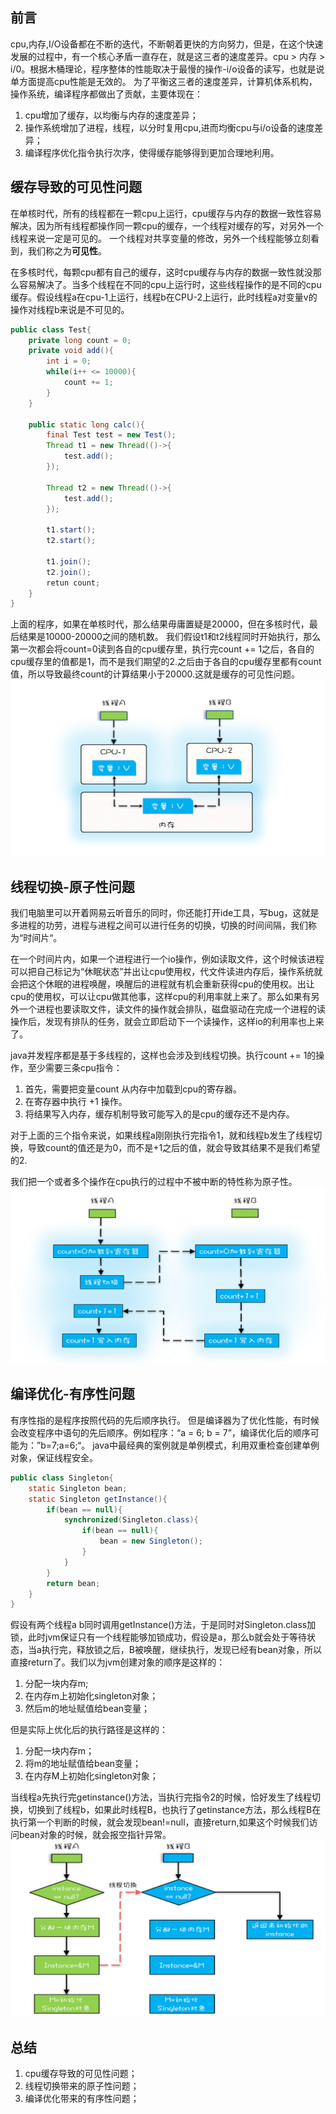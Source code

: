 ## 前言
cpu,内存,I/O设备都在不断的迭代，不断朝着更快的方向努力，但是，在这个快速发展的过程中，有一个核心矛盾一直存在，就是这三者的速度差异。cpu > 内存 > i/0。根据木桶理论，程序整体的性能取决于最慢的操作-i/o设备的读写，也就是说单方面提高cpu性能是无效的。
为了平衡这三者的速度差异，计算机体系机构，操作系统，编译程序都做出了贡献，主要体现在：
1. cpu增加了缓存，以均衡与内存的速度差异；
2. 操作系统增加了进程，线程，以分时复用cpu,进而均衡cpu与i/o设备的速度差异；
3. 编译程序优化指令执行次序，使得缓存能够得到更加合理地利用。

## 缓存导致的可见性问题
在单核时代，所有的线程都在一颗cpu上运行，cpu缓存与内存的数据一致性容易解决，因为所有线程都操作同一颗cpu的缓存，一个线程对缓存的写，对另外一个线程来说一定是可见的。
一个线程对共享变量的修改，另外一个线程能够立刻看到，我们称之为**可见性**。

在多核时代，每颗cpu都有自己的缓存，这时cpu缓存与内存的数据一致性就没那么容易解决了。当多个线程在不同的cpu上运行时，这些线程操作的是不同的cpu缓存。假设线程a在cpu-1上运行，线程b在CPU-2上运行，此时线程a对变量v的操作对线程b来说是不可见的。

```java
public class Test{
    private long count = 0;
    private void add(){
        int i = 0;
        while(i++ <= 10000){
            count += 1;
        }
    }
    
    public static long calc(){
        final Test test = new Test();
        Thread t1 = new Thread(()->{
            test.add();
        });
        
        Thread t2 = new Thread(()->{
            test.add();
        });
        
        t1.start();
        t2.start();
        
        t1.join();
        t2.join();
        retun count;
    }
}
```

上面的程序，如果在单核时代，那么结果毋庸置疑是20000，但在多核时代，最后结果是10000-20000之间的随机数。
我们假设t1和t2线程同时开始执行，那么第一次都会将count=0读到各自的cpu缓存里，执行完count += 1之后，各自的cpu缓存里的值都是1，而不是我们期望的2.之后由于各自的cpu缓存里都有count值，所以导致最终count的计算结果小于20000.这就是缓存的可见性问题。
![可见性问题](./image/java多线程-可见性问题.jpeg)

## 线程切换-原子性问题
我们电脑里可以开着网易云听音乐的同时，你还能打开ide工具，写bug，这就是多进程的功劳，进程与进程之间可以进行任务的切换，切换的时间间隔，我们称为“时间片“。

在一个时间片内，如果一个进程进行一个io操作，例如读取文件，这个时候该进程可以把自己标记为“休眠状态”并出让cpu使用权，代文件读进内存后，操作系统就会把这个休眠的进程唤醒，唤醒后的进程就有机会重新获得cpu的使用权。出让cpu的使用权，可以让cpu做其他事，这样cpu的利用率就上来了。那么如果有另外一个进程也要读取文件，读文件的操作就会排队，磁盘驱动在完成一个进程的读操作后，发现有排队的任务，就会立即启动下一个读操作，这样io的利用率也上来了。

java并发程序都是基于多线程的，这样也会涉及到线程切换。执行count += 1的操作，至少需要三条cpu指令：
1. 首先，需要把变量count 从内存中加载到cpu的寄存器。
2. 在寄存器中执行 +1 操作。
3. 将结果写入内存，缓存机制导致可能写入的是cpu的缓存还不是内存。

对于上面的三个指令来说，如果线程a刚刚执行完指令1，就和线程b发生了线程切换，导致count的值还是为0，而不是+1之后的值，就会导致其结果不是我们希望的2.

我们把一个或者多个操作在cpu执行的过程中不被中断的特性称为原子性。
![原子性](./image/java多线程-原子性.jpeg)

## 编译优化-有序性问题
有序性指的是程序按照代码的先后顺序执行。
但是编译器为了优化性能，有时候会改变程序中语句的先后顺序。例如程序：“a = 6; b = 7”，编译优化后的顺序可能为：”b=7;a=6;“。
java中最经典的案例就是单例模式，利用双重检查创建单例对象，保证线程安全。
```java
public class Singleton{
    static Singleton bean;
    static Singleton getInstance(){
        if(bean == null){
            synchronized(Singleton.class){
                if(bean == null){
                    bean = new Singleton();
                }
            }
        }
        return bean;
    }
}
```
假设有两个线程a b同时调用getInstance()方法，于是同时对Singleton.class加锁，此时jvm保证只有一个线程能够加锁成功，假设是a，那么b就会处于等待状态，当a执行完，释放锁之后，B被唤醒，继续执行，发现已经有bean对象，所以直接return了。我们以为jvm创建对象的顺序是这样的：
1. 分配一块内存m;
2. 在内存m上初始化singleton对象；
3. 然后m的地址赋值给bean变量；

但是实际上优化后的执行路径是这样的：
1. 分配一块内存m；
2. 将m的地址赋值给bean变量；
3. 在内存M上初始化singleton对象；

当线程a先执行完getinstance()方法，当执行完指令2的时候，恰好发生了线程切换，切换到了线程b，如果此时线程B，也执行了getinstance方法，那么线程B在执行第一个判断的时候，就会发现bean!=null，直接return,如果这个时候我们访问bean对象的时候，就会报空指针异常。
![有序性](./image/java多线程-有序性.jpeg)

## 总结
1. cpu缓存导致的可见性问题；
2. 线程切换带来的原子性问题；
3. 编译优化带来的有序性问题；